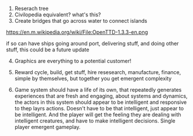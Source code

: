 1. Reserach tree
2. Civilopedia equivalent? what's this?
3. Create bridges that go across water to connect islands

https://en.m.wikipedia.org/wiki/File:OpenTTD-1.3.3-en.png

if so can have ships going around port, delivering stuff, and doing other stuff, this could be a future update

4. Graphics are everything to a potential customer!


5. Reward cycle, build, get stuff, hire resesearch, manufacture, finance, simple by themselves, but together you get emergent complexity

6. Game system should have a life of its own, that repeatedly generates experiences that are fresh and engaging, about systems and dynamics, the actors in this system should appear to be intelligent and responsive to thep layrs actions. Doesn't have to be that intelligent, just appear to be intelligent. And the player will get the feeling they are dealing with intelligent creatures, and have to make intelligent decisions. Single player emergent gameplay.
